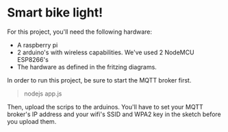 # Smart bike light!

For this project, you'll need the following hardware:
 
 * A raspberry pi 
 * 2 arduino's with wireless capabilities. We've used 2 NodeMCU ESP8266's
 * The hardware as defined in the fritzing diagrams.
 
 
In order to run this project, be sure to start the MQTT broker first. 

> nodejs app.js

Then, upload the scrips to the arduinos. You'll have to set your MQTT broker's IP address and your wifi's SSID and WPA2 key in the sketch before you upload them. 

